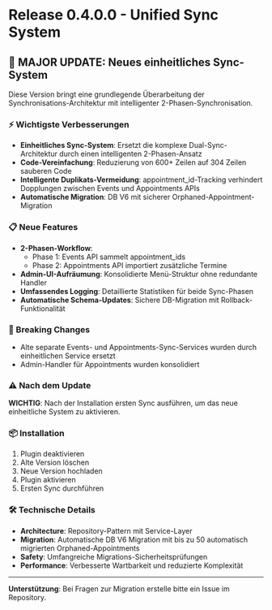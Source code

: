 # Release 0.4.0.0 - Unified Sync System

## 🚀 MAJOR UPDATE: Neues einheitliches Sync-System

Diese Version bringt eine grundlegende Überarbeitung der Synchronisations-Architektur mit intelligenter 2-Phasen-Synchronisation.

### ⚡ Wichtigste Verbesserungen

- **Einheitliches Sync-System**: Ersetzt die komplexe Dual-Sync-Architektur durch einen intelligenten 2-Phasen-Ansatz
- **Code-Vereinfachung**: Reduzierung von 600+ Zeilen auf 304 Zeilen sauberen Code
- **Intelligente Duplikats-Vermeidung**: appointment_id-Tracking verhindert Dopplungen zwischen Events und Appointments APIs
- **Automatische Migration**: DB V6 mit sicherer Orphaned-Appointment-Migration

### 📋 Neue Features

- **2-Phasen-Workflow**: 
  - Phase 1: Events API sammelt appointment_ids
  - Phase 2: Appointments API importiert zusätzliche Termine
- **Admin-UI-Aufräumung**: Konsolidierte Menü-Struktur ohne redundante Handler
- **Umfassendes Logging**: Detaillierte Statistiken für beide Sync-Phasen
- **Automatische Schema-Updates**: Sichere DB-Migration mit Rollback-Funktionalität

### 🔧 Breaking Changes

- Alte separate Events- und Appointments-Sync-Services wurden durch einheitlichen Service ersetzt
- Admin-Handler für Appointments wurden konsolidiert

### ⚠️ Nach dem Update

**WICHTIG**: Nach der Installation ersten Sync ausführen, um das neue einheitliche System zu aktivieren.

### 📦 Installation

1. Plugin deaktivieren
2. Alte Version löschen
3. Neue Version hochladen
4. Plugin aktivieren
5. Ersten Sync durchführen

### 🛠️ Technische Details

- **Architecture**: Repository-Pattern mit Service-Layer
- **Migration**: Automatische DB V6 Migration mit bis zu 50 automatisch migrierten Orphaned-Appointments
- **Safety**: Umfangreiche Migrations-Sicherheitsprüfungen
- **Performance**: Verbesserte Wartbarkeit und reduzierte Komplexität

---

**Unterstützung**: Bei Fragen zur Migration erstelle bitte ein Issue im Repository.
